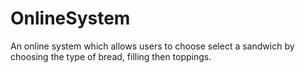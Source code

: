 # OnlineSystem
An online system which allows users to choose select a sandwich by choosing the type of bread, filling then toppings.
